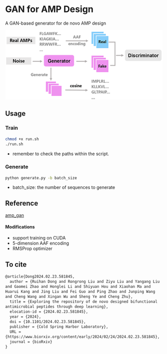 # GAN for AMP Design
A GAN-based generator for de novo AMP design



![image](https://github.com/ruihan-dong/GAN-for-AMP-Design/blob/main/GAN-Framework.png)

## Usage
### Train
```bash
chmod +x run.sh
./run.sh
```
* remember to check the paths within the script.

### Generate
```bash
python generate.py -b batch_size
```
* batch_size: the number of sequences to generate

## Reference
[amp_gan](https://github.com/lsbnb/amp_gan)
#### Modifications
* support training on CUDA
* 5-dimension AAF encoding
* RMSProp optimizer

## To cite
```
@article{Dong2024.02.23.581845,
  author = {Ruihan Dong and Rongrong Liu and Ziyu Liu and Yangang Liu and Gaomei Zhao and Honglei Li and Shiyuan Hou and Xiaohan Ma and Huarui Kang and Jing Liu and Fei Guo and Ping Zhao and Junping Wang and Cheng Wang and Xingan Wu and Sheng Ye and Cheng Zhu},
  title = {Exploring the repository of de novo designed bifunctional antimicrobial peptides through deep learning},
  elocation-id = {2024.02.23.581845},
  year = {2024},
  doi = {10.1101/2024.02.23.581845},
  publisher = {Cold Spring Harbor Laboratory},
  URL = {https://www.biorxiv.org/content/early/2024/02/24/2024.02.23.581845},
  journal = {bioRxiv}
}
```
